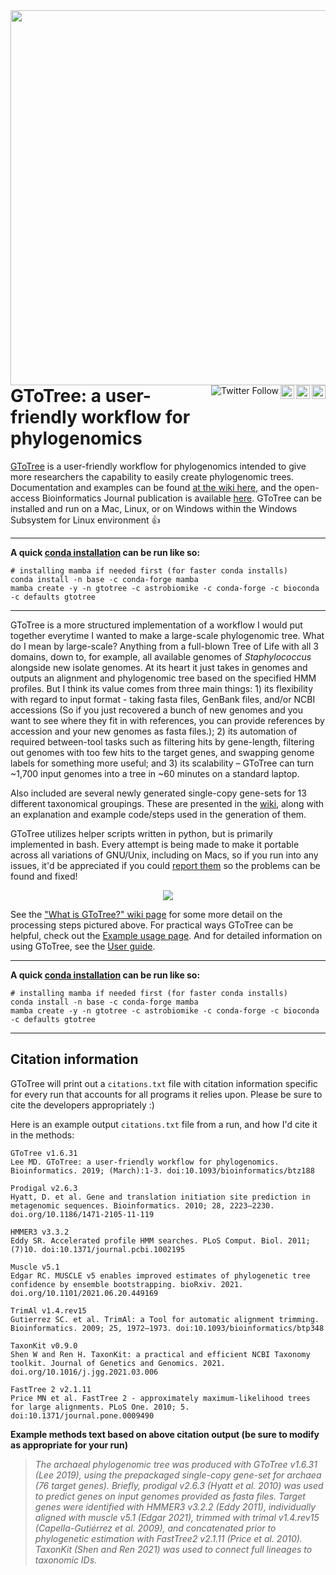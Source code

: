 
<img align="right" width="600" src="https://github.com/AstrobioMike/AstrobioMike.github.io/blob/master/images/GToTree-logo-1200px.png">  

<br>
<br>
<br>
<br>

<a href="https://scholar.google.com/citations?view_op=view_citation&citation_for_view=-ONw6lsAAAAJ:_FxGoFyzp5QC"><img align="right" alt="Citations" src="https://img.shields.io/badge/Citations-300+-blue" height="22"></a>
<br>
<a href="https://github.com/AstrobioMike/GToTree/wiki/installation#conda-quickstart"><img align="right" alt="Conda installs" src="https://img.shields.io/badge/Conda%20installs-9k+-blue" height="22"></a>
<br>
<a href="https://doi.org/10.1093/bioinformatics/btz188"><img align="right" alt="DOI" src="https://img.shields.io/badge/DOI-10.1093/bioinformatics/btz188-blue" height="22"></a>
<br>
<a href="https://twitter.com/AstrobioMike"><img align="right" alt="Twitter Follow" src="https://img.shields.io/twitter/follow/AstrobioMike?color=blue&style=social"></a>
<br>

---

# GToTree: a user-friendly workflow for phylogenomics
[GToTree](https://github.com/AstrobioMike/GToTree/wiki) is a user-friendly workflow for phylogenomics intended to give more researchers the capability to easily create phylogenomic trees. Documentation and examples can be found [at the wiki here](https://github.com/AstrobioMike/GToTree/wiki), and the open-access Bioinformatics Journal publication is available [here](https://doi.org/10.1093/bioinformatics/btz188). GToTree can be installed and run on a Mac, Linux, or on Windows within the Windows Subsystem for Linux environment 👍 

---
**A quick [conda installation](https://github.com/AstrobioMike/GToTree/wiki/installation#conda-quickstart) can be run like so:**

```
# installing mamba if needed first (for faster conda installs)
conda install -n base -c conda-forge mamba
mamba create -y -n gtotree -c astrobiomike -c conda-forge -c bioconda -c defaults gtotree
```


---

GToTree is a more structured implementation of a workflow I would put together everytime I wanted to make a large-scale phylogenomic tree. What do I mean by large-scale? Anything from a full-blown Tree of Life with all 3 domains, down to, for example, all available genomes of *Staphylococcus* alongside new isolate genomes. At its heart it just takes in genomes and outputs an alignment and phylogenomic tree based on the specified HMM profiles. But I think its value comes from three main things: 1) its flexibility with regard to input format - taking fasta files, GenBank files, and/or NCBI accessions (So if you just recovered a bunch of new genomes and you want to see where they fit in with references, you can provide references by accession and your new genomes as fasta files.); 2) its automation of required between-tool tasks such as filtering hits by gene-length, filtering out genomes with too few hits to the target genes, and swapping genome labels for something more useful; and 3) its scalability – GToTree can turn ~1,700 input genomes into a tree in ~60 minutes on a standard laptop.

Also included are several newly generated single-copy gene-sets for 13 different taxonomical groupings. These are presented in the [wiki](https://github.com/AstrobioMike/GToTree/wiki/SCG-sets), along with an explanation and example code/steps used in the generation of them. 

GToTree utilizes helper scripts written in python, but is primarily implemented in bash. Every attempt is being made to make it portable across all variations of GNU/Unix, including on Macs, so if you run into any issues, it'd be appreciated if you could [report them](https://github.com/AstrobioMike/GToTree/issues) so the problems can be found and fixed!  

<p align="center">
<a href="https://github.com/AstrobioMike/AstrobioMike.github.io/blob/master/images/GToTree-Overview-main.png"><img src="https://github.com/AstrobioMike/AstrobioMike.github.io/blob/master/images/GToTree-Overview.png"></a>
</p>

See the ["What is GToTree?" wiki page](https://github.com/AstrobioMike/GToTree/wiki/what-is-gtotree%3F) for some more detail on the processing steps pictured above. For practical ways GToTree can be helpful, check out the [Example usage page](https://github.com/AstrobioMike/GToTree/wiki/example-usage). And for detailed information on using GToTree, see the [User guide](https://github.com/AstrobioMike/GToTree/wiki/user-guide).

---

**A quick [conda installation](https://github.com/AstrobioMike/GToTree/wiki/installation#conda-quickstart) can be run like so:**

```
# installing mamba if needed first (for faster conda installs)
conda install -n base -c conda-forge mamba
mamba create -y -n gtotree -c astrobiomike -c conda-forge -c bioconda -c defaults gtotree
```


---

## Citation information

GToTree will print out a `citations.txt` file with citation information specific for every run that accounts for all programs it relies upon. Please be sure to cite the developers appropriately :)

Here is an example output `citations.txt` file from a run, and how I'd cite it in the methods:

```
GToTree v1.6.31
Lee MD. GToTree: a user-friendly workflow for phylogenomics. Bioinformatics. 2019; (March):1-3. doi:10.1093/bioinformatics/btz188

Prodigal v2.6.3
Hyatt, D. et al. Gene and translation initiation site prediction in metagenomic sequences. Bioinformatics. 2010; 28, 2223–2230. doi.org/10.1186/1471-2105-11-119

HMMER3 v3.3.2
Eddy SR. Accelerated profile HMM searches. PLoS Comput. Biol. 2011; (7)10. doi:10.1371/journal.pcbi.1002195

Muscle v5.1
Edgar RC. MUSCLE v5 enables improved estimates of phylogenetic tree confidence by ensemble bootstrapping. bioRxiv. 2021. doi.org/10.1101/2021.06.20.449169

TrimAl v1.4.rev15
Gutierrez SC. et al. TrimAl: a Tool for automatic alignment trimming. Bioinformatics. 2009; 25, 1972–1973. doi:10.1093/bioinformatics/btp348

TaxonKit v0.9.0
Shen W and Ren H. TaxonKit: a practical and efficient NCBI Taxonomy toolkit. Journal of Genetics and Genomics. 2021. doi.org/10.1016/j.jgg.2021.03.006

FastTree 2 v2.1.11
Price MN et al. FastTree 2 - approximately maximum-likelihood trees for large alignments. PLoS One. 2010; 5. doi:10.1371/journal.pone.0009490
```

**Example methods text based on above citation output (be sure to modify as appropriate for your run)**
> *The archaeal phylogenomic tree was produced with GToTree v1.6.31 (Lee 2019), using the prepackaged single-copy gene-set for archaea (76 target genes). Briefly, prodigal v2.6.3 (Hyatt et al. 2010) was used to predict genes on input genomes provided as fasta files. Target genes were identified with HMMER3 v3.2.2 (Eddy 2011), individually aligned with muscle v5.1 (Edgar 2021), trimmed with trimal v1.4.rev15 (Capella-Gutiérrez et al. 2009), and concatenated prior to phylogenetic estimation with FastTree2 v2.1.11 (Price et al. 2010). TaxonKit (Shen and Ren 2021) was used to connect full lineages to taxonomic IDs.*
